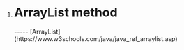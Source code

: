 1.   <h1>ArrayList method</h1> -----  [ArrayList](https://www.w3schools.com/java/java_ref_arraylist.asp)
